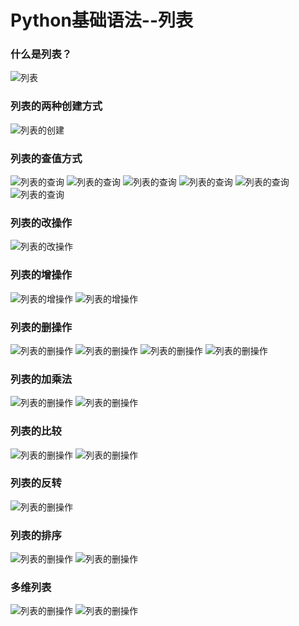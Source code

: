 # Python基础语法--列表
### 什么是列表？
![列表](../Pictures/列表/什么是列表.png)
### 列表的两种创建方式
![列表的创建](../Pictures/列表/列表的创建.png)
### 列表的查值方式
![列表的查询](../Pictures/列表/列表-值的查询(1).png)
![列表的查询](../Pictures/列表/列表-值的查询(2).png)
![列表的查询](../Pictures/列表/列表-值的查询(3).png)
![列表的查询](../Pictures/列表/列表-值的查询(4).png)
![列表的查询](../Pictures/列表/列表-值的查询(5).png)
![列表的查询](../Pictures/列表/列表-值的查询(6).png)
### 列表的改操作
![列表的改操作](../Pictures/列表/列表的改操作.png)
### 列表的增操作
![列表的增操作](../Pictures/列表/列表的增操作(1).png)
![列表的增操作](../Pictures/列表/列表的增操作(2).png)
### 列表的删操作
![列表的删操作](../Pictures/列表/列表的删操作(1).png)
![列表的删操作](../Pictures/列表/列表的删操作(2).png)
![列表的删操作](../Pictures/列表/列表的删操作(3).png)
![列表的删操作](../Pictures/列表/列表的删操作(4).png)
### 列表的加乘法
![列表的删操作](../Pictures/列表/列表的加乘法(1).png)
![列表的删操作](../Pictures/列表/列表的加乘法(2).png)
### 列表的比较
![列表的删操作](../Pictures/列表/列表的比较(1).png)
![列表的删操作](../Pictures/列表/列表的比较(2).png)
### 列表的反转
![列表的删操作](../Pictures/列表/列表的反转.png)
### 列表的排序
![列表的删操作](../Pictures/列表/列表的排序(1).png)
![列表的删操作](../Pictures/列表/列表的排序(2).png)
### 多维列表
![列表的删操作](../Pictures/列表/多维列表(1).png)
![列表的删操作](../Pictures/列表/多维列表(2).png)